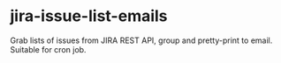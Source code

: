 # jira-issue-list-emails
Grab lists of issues from JIRA REST API, group and pretty-print to email. Suitable for cron job.
